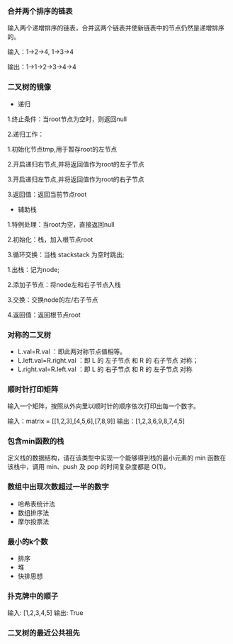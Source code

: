 ### 合并两个排序的链表
输入两个递增排序的链表，合并这两个链表并使新链表中的节点仍然是递增排序的。

输入：1->2->4, 1->3->4

输出：1->1->2->3->4->4

### 二叉树的镜像

* 递归

1.终止条件：当root节点为空时，则返回null

2.递归工作：

   1.初始化节点tmp,用于暂存root的左节点

   2.开启递归右节点,并将返回值作为root的左子节点

   3.开启递归左节点,并将返回值作为root的右子节点

3.返回值：返回当前节点root   

* 辅助栈

1.特例处理：当root为空，直接返回null

2.初始化：栈，加入根节点root

3.循环交换：当栈 stackstack 为空时跳出;
   
   1.出栈：记为node;
   
   2.添加子节点：将node左和右子节点入栈
   
   3.交换：交换node的左/右子节点
   
4.返回值：返回根节点root
   
### 对称的二叉树

* L.val=R.val ：即此两对称节点值相等。
* L.left.val=R.right.val ：即 L 的 左子节点 和 R 的 右子节点 对称；
* L.right.val=R.left.val ：即 L 的 右子节点 和 R 的 左子节点 对称

### 顺时针打印矩阵
输入一个矩阵，按照从外向里以顺时针的顺序依次打印出每一个数字。

输入：matrix = [[1,2,3],[4,5,6],[7,8,9]]
输出：[1,2,3,6,9,8,7,4,5]
   
   
### 包含min函数的栈

定义栈的数据结构，请在该类型中实现一个能够得到栈的最小元素的 min 函数在该栈中，调用 min、push 及 pop 的时间复杂度都是 O(1)。

### 数组中出现次数超过一半的数字

* 哈希表统计法
* 数组排序法
* 摩尔投票法

### 最小的k个数
* 排序
* 堆
* 快排思想

### 扑克牌中的顺子
输入: [1,2,3,4,5]
输出: True

### 二叉树的最近公共祖先

